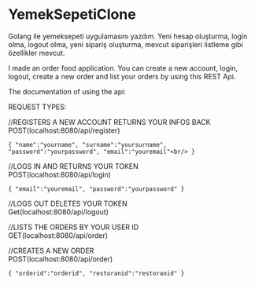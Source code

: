 # YemekSepetiClone
Golang ile yemeksepeti uygulamasını yazdım. Yeni hesap oluşturma, login olma, logout olma, yeni sipariş oluşturma, mevcut siparişleri listleme gibi özellikler mevcut.


I made an order food application. You can create a new account, login, logout, create a new order and list your orders by using this REST Api.

The documentation of using the api:

REQUEST TYPES: 

//REGISTERS A NEW ACCOUNT RETURNS YOUR INFOS BACK <br/>
POST(localhost:8080/api/register)<br/>

   `{
     "name":"yourname",
     "surname":"yoursurname",
     "password":"yourpassword",
     "email":"youremail"<br/>
   }`

//LOGS IN AND RETURNS YOUR TOKEN<br/>
POST(localhost:8080/api/login)<br/>

   `{
     "email":"youremail",
     "password":"yourpassword"
   }`

//LOGS OUT DELETES YOUR TOKEN<br/>
Get(localhost:8080/api/logout)<br/>

//LISTS THE ORDERS BY YOUR USER ID<br/>
GET(localhost:8080/api/order)<br/>

//CREATES A NEW ORDER<br/>
POST(localhost:8080/api/order)<br/>

   `{
     "orderid":"orderid",
     "restoranid":"restoranid"
   }`

